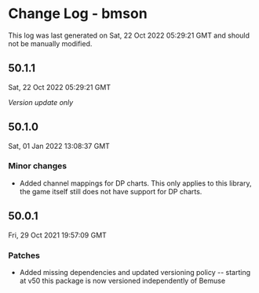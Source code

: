 # Change Log - bmson

This log was last generated on Sat, 22 Oct 2022 05:29:21 GMT and should not be manually modified.

## 50.1.1
Sat, 22 Oct 2022 05:29:21 GMT

_Version update only_

## 50.1.0
Sat, 01 Jan 2022 13:08:37 GMT

### Minor changes

- Added channel mappings for DP charts. This only applies to this library, the game itself still does not have support for DP charts.

## 50.0.1
Fri, 29 Oct 2021 19:57:09 GMT

### Patches

- Added missing dependencies and updated versioning policy -- starting at v50 this package is now versioned independently of Bemuse

